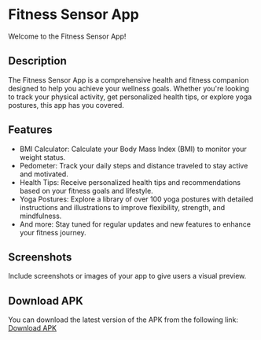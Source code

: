 # Fitness Sensor App

Welcome to the Fitness Sensor App!

## Description
The Fitness Sensor App is a comprehensive health and fitness companion designed to help you achieve your wellness goals. Whether you're looking to track your physical activity, get personalized health tips, or explore yoga postures, this app has you covered.

## Features
- BMI Calculator: Calculate your Body Mass Index (BMI) to monitor your weight status.
- Pedometer: Track your daily steps and distance traveled to stay active and motivated.
- Health Tips: Receive personalized health tips and recommendations based on your fitness goals and lifestyle.
- Yoga Postures: Explore a library of over 100 yoga postures with detailed instructions and illustrations to improve flexibility, strength, and mindfulness.
- And more: Stay tuned for regular updates and new features to enhance your fitness journey.

## Screenshots
Include screenshots or images of your app to give users a visual preview.

## Download APK
You can download the latest version of the APK from the following link:
[Download APK](https://drive.google.com/file/d/108Ahp6wlJwumfdWVR4EzcztQ23kK0k31/view)



